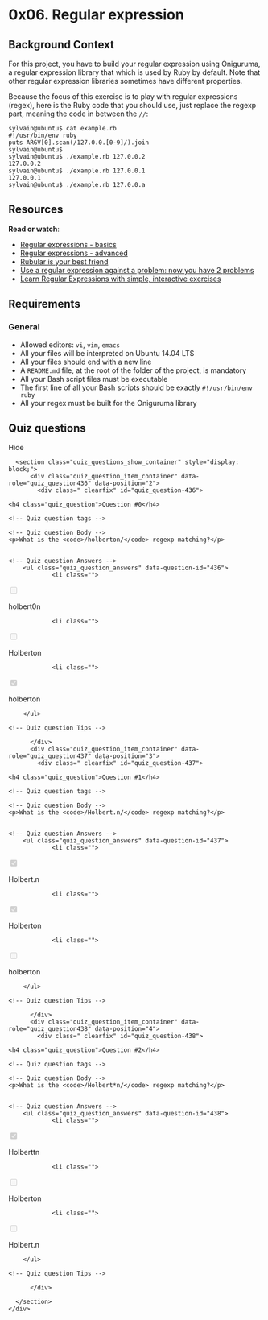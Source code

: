<h1 class="gap">0x06. Regular expression</h1>
<div class="gap" id="project-description">
  <h2>Background Context</h2>

<p>For this project, you have to build your regular expression using Oniguruma, a regular expression library that which is used by Ruby by default. Note that other regular expression libraries sometimes have different properties.</p>

<p>Because the focus of this exercise is to play with regular expressions (regex), here is the Ruby code that you should use, just replace the regexp part, meaning the code in between the <code>//</code>:</p>

<pre><code>sylvain@ubuntu$ cat example.rb
#!/usr/bin/env ruby
puts ARGV[0].scan(/127.0.0.[0-9]/).join
sylvain@ubuntu$
sylvain@ubuntu$ ./example.rb 127.0.0.2
127.0.0.2
sylvain@ubuntu$ ./example.rb 127.0.0.1
127.0.0.1
sylvain@ubuntu$ ./example.rb 127.0.0.a
</code></pre>

<h2>Resources</h2>

<p><strong>Read or watch</strong>:</p>

<ul>
<li><a href="/rltoken/SJ2eQ7V2iQlCgLc-L96zWg" title="Regular expressions - basics" target="_blank">Regular expressions - basics</a> </li>
<li><a href="/rltoken/qyjWL-J1_qUaZGR690gH1Q" title="Regular expressions - advanced" target="_blank">Regular expressions - advanced</a> </li>
<li><a href="/rltoken/WCjn8NgohbQ5NGXEObWZvQ" title="Rubular is your best friend" target="_blank">Rubular is your best friend</a> </li>
<li><a href="/rltoken/Zfvv_ydOCvJ_YaBB6eDqVw" title="Use a regular expression against a problem: now you have 2 problems" target="_blank">Use a regular expression against a problem: now you have 2 problems</a> </li>
<li><a href="/rltoken/Y-OVGcJ5cskdXWIBowiE_A" title="Learn Regular Expressions with simple, interactive exercises" target="_blank">Learn Regular Expressions with simple, interactive exercises</a> </li>
</ul>

<h2>Requirements</h2>

<h3>General</h3>

<ul>
<li>Allowed editors: <code>vi</code>, <code>vim</code>, <code>emacs</code></li>
<li>All your files will be interpreted on Ubuntu 14.04 LTS</li>
<li>All your files should end with a new line</li>
<li>A <code>README.md</code> file, at the root of the folder of the project, is mandatory</li>
<li>All your Bash script files must be executable</li>
<li>The first line of all your Bash scripts should be exactly <code>#!/usr/bin/env ruby</code></li>
<li>All your regex must be built for the Oniguruma library</li>
</ul>

</div>
<h2 class="gap" id="project-quiz-questions-title">
    Quiz questions
  </h2>
<div class="panel-body">
        <p id="quiz_questions_collapse_toggle">Hide</p>

      <section class="quiz_questions_show_container" style="display: block;">
          <div class="quiz_question_item_container" data-role="quiz_question436" data-position="2">
            <div class=" clearfix" id="quiz_question-436">

    <h4 class="quiz_question">Question #0</h4>

    <!-- Quiz question tags -->

    <!-- Quiz question Body -->
    <p>What is the <code>/holberton/</code> regexp matching?</p>


    <!-- Quiz question Answers -->
        <ul class="quiz_question_answers" data-question-id="436">
                <li class="">
  <input type="checkbox" name="quiz-answer-1506447957526" id="quiz-answer-1506447957526" data-quiz-question-id="436" data-quiz-answer-id="1506447957526" disabled="disabled">
  <label for="quiz-answer-1506447957526">
    <p>holbert0n</p>

</label></li>

                <li class="">
  <input type="checkbox" name="quiz-answer-1506447966080" id="quiz-answer-1506447966080" data-quiz-question-id="436" data-quiz-answer-id="1506447966080" disabled="disabled">
  <label for="quiz-answer-1506447966080">
    <p>Holberton</p>

</label></li>

                <li class="">
  <input type="checkbox" name="quiz-answer-1506447975582" id="quiz-answer-1506447975582" data-quiz-question-id="436" data-quiz-answer-id="1506447975582" disabled="disabled" checked="checked">
  <label for="quiz-answer-1506447975582">
    <p>holberton</p>

</label></li>

        </ul>

    <!-- Quiz question Tips -->

</div>

          </div>
          <div class="quiz_question_item_container" data-role="quiz_question437" data-position="3">
            <div class=" clearfix" id="quiz_question-437">

    <h4 class="quiz_question">Question #1</h4>

    <!-- Quiz question tags -->

    <!-- Quiz question Body -->
    <p>What is the <code>/Holbert.n/</code> regexp matching?</p>


    <!-- Quiz question Answers -->
        <ul class="quiz_question_answers" data-question-id="437">
                <li class="">
  <input type="checkbox" name="quiz-answer-1506447990910" id="quiz-answer-1506447990910" data-quiz-question-id="437" data-quiz-answer-id="1506447990910" disabled="disabled" checked="checked">
  <label for="quiz-answer-1506447990910">
    <p>Holbert.n</p>

</label></li>

                <li class="">
  <input type="checkbox" name="quiz-answer-1506448010238" id="quiz-answer-1506448010238" data-quiz-question-id="437" data-quiz-answer-id="1506448010238" disabled="disabled" checked="checked">
  <label for="quiz-answer-1506448010238">
    <p>Holberton</p>

</label></li>

                <li class="">
  <input type="checkbox" name="quiz-answer-1506448016293" id="quiz-answer-1506448016293" data-quiz-question-id="437" data-quiz-answer-id="1506448016293" disabled="disabled">
  <label for="quiz-answer-1506448016293">
    <p>holberton</p>

</label></li>

        </ul>

    <!-- Quiz question Tips -->

</div>

          </div>
          <div class="quiz_question_item_container" data-role="quiz_question438" data-position="4">
            <div class=" clearfix" id="quiz_question-438">

    <h4 class="quiz_question">Question #2</h4>

    <!-- Quiz question tags -->

    <!-- Quiz question Body -->
    <p>What is the <code>/Holbert*n/</code> regexp matching?</p>


    <!-- Quiz question Answers -->
        <ul class="quiz_question_answers" data-question-id="438">
                <li class="">
  <input type="checkbox" name="quiz-answer-1506448055190" id="quiz-answer-1506448055190" data-quiz-question-id="438" data-quiz-answer-id="1506448055190" disabled="disabled" checked="checked">
  <label for="quiz-answer-1506448055190">
    <p>Holberttn</p>

</label></li>

                <li class="">
  <input type="checkbox" name="quiz-answer-1506448057879" id="quiz-answer-1506448057879" data-quiz-question-id="438" data-quiz-answer-id="1506448057879" disabled="disabled">
  <label for="quiz-answer-1506448057879">
    <p>Holberton</p>

</label></li>

                <li class="">
  <input type="checkbox" name="quiz-answer-1506448061984" id="quiz-answer-1506448061984" data-quiz-question-id="438" data-quiz-answer-id="1506448061984" disabled="disabled">
  <label for="quiz-answer-1506448061984">
    <p>Holbert.n</p>

</label></li>

        </ul>

    <!-- Quiz question Tips -->

</div>

          </div>

      </section>
    </div>